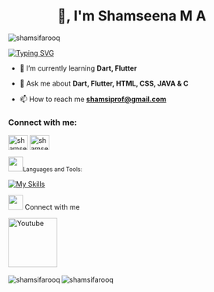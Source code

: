 
<h1 align="center">👋, I'm Shamseena M A</h1>


<p align="left"> <img src="https://komarev.com/ghpvc/?username=shamsifarooq&label=Profile%20views&color=0e75b6&style=flat" alt="shamsifarooq" /> </p>

<a href="https://git.io/typing-svg"><img src="https://readme-typing-svg.demolab.com?font=Fira+Code&weight=900&pause=1000&color=1A7CF9&width=435&lines=I+am+a+Flutter+Developer" alt="Typing SVG" /></a>


- 🌱 I’m currently learning **Dart, Flutter**

- 💬 Ask me about **Dart, Flutter, HTML, CSS, JAVA & C**

- 📫 How to reach me **shamsiprof@gmail.com**

<h3 align="left">Connect with me:</h3>
<p align="left">
<a href="https://linkedin.com/in/shamseena se" target="blank"><img align="center" src="https://raw.githubusercontent.com/rahuldkjain/github-profile-readme-generator/master/src/images/icons/Social/linked-in-alt.svg" alt="shamseena se" height="30" width="40" /></a>
<a href="https://stackoverflow.com/users/shamseenafarooq" target="blank"><img align="center" src="https://raw.githubusercontent.com/rahuldkjain/github-profile-readme-generator/master/src/images/icons/Social/stack-overflow.svg" alt="shamseenafarooq" height="30" width="40" /></a>
</p>

<img src = "https://media2.giphy.com/media/QssGEmpkyEOhBCb7e1/giphy.gif?cid=ecf05e47a0n3gi1bfqntqmob8g9aid1oyj2wr3ds3mg700bl&rid=giphy.gif" width = 30px><small>Languages and Tools:</small>


 [![My Skills](https://skillicons.dev/icons?i=flutter,dart,firebase,html,css,git,github,bootstrap,figma,vscode,hive,java,c)](https://skillicons.dev)

<img src="https://media.giphy.com/media/iY8CRBdQXODJSCERIr/giphy.gif" width="30px"> Connect with me

<p>
<a href="https://www.linkedin.com/in/shamsifarooq/"><img width="100px" alt="Youtube" title="LinkedIn" src="https://img.shields.io/badge/LinkedIn-0077B5?style=for-the-badge&logo=linkedin&logoColor=white"/></a>
  &#8287;&#8287;&#8287;&#8287;&#8287;
  
 </p>
<p><img align="left" src="https://github-readme-stats.vercel.app/api/top-langs?username=shamsifarooq&show_icons=true&locale=en&layout=compact" alt="shamsifarooq" /></p>



<p><img align="center" src="https://github-readme-streak-stats.herokuapp.com/?user=shamsifarooq&" alt="shamsifarooq" /></p>
